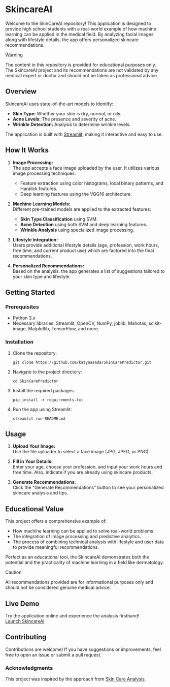 # SkincareAI

Welcome to the SkinCareAI repository! This application is designed to provide high school students with a real-world example of how machine learning can be applied in the medical field. By analyzing facial images along with lifestyle details, the app offers personalized skincare recommendations.

> [!WARNING]  
> The content in this repository is provided for educational purposes only. The SkincareAI project and its recommendations are not validated by any medical expert or doctor and should not be taken as professional advice.

## Overview

SkincareAI uses state-of-the-art models to identify:
- **Skin Type:** Whether your skin is dry, normal, or oily.
- **Acne Levels:** The presence and severity of acne.
- **Wrinkle Detection:** Analysis to determine wrinkle levels.

The application is built with [Streamlit](https://streamlit.io/), making it interactive and easy to use.
## How It Works

1. **Image Processing:**  
    The app accepts a face image uploaded by the user. It utilizes various image processing techniques:
    - Feature extraction using color histograms, local binary patterns, and Haralick features.
    - Deep learning features using the VGG16 architecture.

2. **Machine Learning Models:**  
    Different pre-trained models are applied to the extracted features:
    - **Skin Type Classification** using SVM.
    - **Acne Detection** using both SVM and deep learning features.
    - **Wrinkle Analysis** using specialized image processing.

3. **Lifestyle Integration:**  
    Users provide additional lifestyle details (age, profession, work hours, free time, and current product use) which are factored into the final recommendations.

4. **Personalized Recommendations:**  
    Based on the analysis, the app generates a list of suggestions tailored to your skin type and lifestyle.

## Getting Started

### Prerequisites
- Python 3.x
- Necessary libraries: Streamlit, OpenCV, NumPy, joblib, Mahotas, scikit-image, Matplotlib, TensorFlow, and more.

### Installation
1. Clone the repository:
    ```
    git clone https://github.com/katynasada/SkinCarePredictor.git
    ```
2. Navigate to the project directory:
    ```
    cd SkinCarePredictor
    ```
3. Install the required packages:
    ```
    pip install -r requirements.txt
    ```
4. Run the app using Streamlit:
    ```
    streamlit run README.md
    ```

## Usage

1. **Upload Your Image:**  
    Use the file uploader to select a face image (JPG, JPEG, or PNG).

2. **Fill in Your Details:**  
    Enter your age, choose your profession, and input your work hours and free time. Also, indicate if you are already using skincare products.

3. **Generate Recommendations:**  
    Click the "Generate Recommendations" button to see your personalized skincare analysis and tips.

## Educational Value

This project offers a comprehensive example of:
- How machine learning can be applied to solve real-world problems.
- The integration of image processing and predictive analytics.
- The process of combining technical analysis with lifestyle and user data to provide meaningful recommendations.

Perfect as an educational tool, the SkincareAI demonstrates both the potential and the practicality of machine learning in a field like dermatology.

> [!CAUTION]
> All recommendations provided are for informational purposes only and should not be considered genuine medical advice.

## Live Demo

Try the application online and experience the analysis firsthand!  
[Launch SkincareAI](https://skincareai4students.streamlit.app/)

## Contributing

Contributions are welcome! If you have suggestions or improvements, feel free to open an issue or submit a pull request.

### Acknowledgments

This project was inspired by the approach from [Skin Care Analysis](https://github.com/harishvicky-23/Skin_care_analysis/tree/main).
